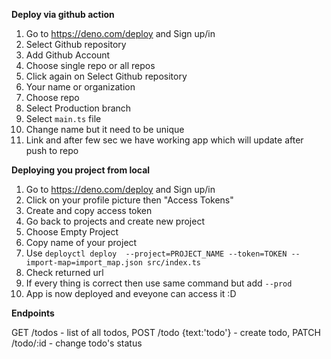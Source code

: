 **Deploy via github action**
1. Go to https://deno.com/deploy and Sign up/in
2. Select Github repository
3. Add Github Account
4. Choose single repo or all repos
5. Click again on Select Github repository
6. Your name or organization
7. Choose repo
8. Select Production branch
9. Select `main.ts` file
10. Change name but it need to be unique 
11. Link and after few sec we have working app which will update after push to repo

**Deploying you project from local**

1. Go to https://deno.com/deploy and Sign up/in
2. Click on your profile picture then "Access Tokens"
3. Create and copy access token
4. Go back to projects and create new project
5. Choose Empty Project
6. Copy name of your project
7. Use `deployctl deploy  --project=PROJECT_NAME --token=TOKEN --import-map=import_map.json src/index.ts`
8. Check returned url
9. If every thing is correct then use same command but add `--prod`
10. App is now deployed and eveyone can access it :D


**Endpoints**

GET /todos - list of all todos,
POST /todo {text:'todo'} - create todo,
PATCH /todo/:id - change todo's status
